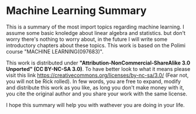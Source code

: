 # Machine Learning Summary
This is a summary of the most import topics regarding machine learning. I assume some basic knoledge about linear algebra and statistics. but don't worry there's nothing to worry about, in the future I will write some introductory chapters about these topics. This work is based on the Polimi course "MACHINE LEARNING(097683)".

This work is distributed under **"Attribution-NonCommercial-ShareAlike 3.0 Unported" (CC BY-NC-SA 3.0)**. To have better look to what it means please visit this link https://creativecommons.org/licenses/by-nc-sa/3.0/ (Fear not, you will not be Rick rolled). In few words, you are free to expand, modify and distribute this work as you like, as long you don't make money with it, you cite the original author and you share your work with the same license.

I hope this summary will help you with wathever you are doing in your life.
